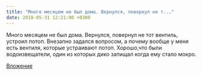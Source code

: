 ```yaml
---
title: "Много месяцем не был дома. Вернулся, повернул не т..."
date: 2018-05-31 12:21:00 +0300
---
```


Много месяцем не был дома. Вернулся, повернул не тот вентиль, устроил потоп. Внезапно задался вопросом, а почему вообще у меня есть вентиля, которые устраивают потоп. Хорошо,что были водоизвещатели, один из которых дико запищал когда ему стало мокро.

[Вложение](/assets/vk_photos/2/jXUv48S0QV0.jpg)
